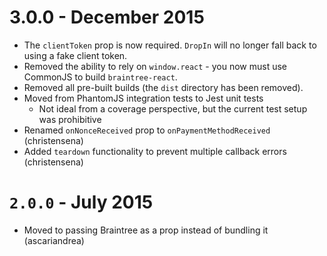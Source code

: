 # 3.0.0 - December 2015

- The `clientToken` prop is now required. `DropIn` will no longer fall back to using a fake client token.
- Removed the ability to rely on `window.react` - you now must use CommonJS to build `braintree-react`.
- Removed all pre-built builds (the `dist` directory has been removed).
- Moved from PhantomJS integration tests to Jest unit tests
  - Not ideal from a coverage perspective, but the current test setup was prohibitive
- Renamed `onNonceReceived` prop to `onPaymentMethodReceived` (christensena)
- Added `teardown` functionality to prevent multiple callback errors (christensena)

# `2.0.0` - July 2015

- Moved to passing Braintree as a prop instead of bundling it (ascariandrea)
